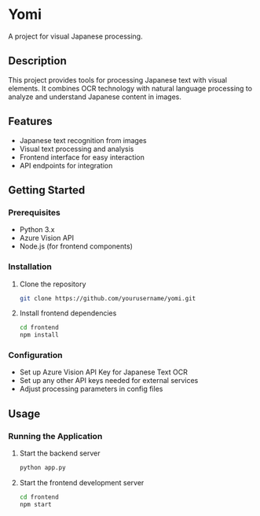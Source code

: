 # Yomi

A project for visual Japanese processing.

## Description

This project provides tools for processing Japanese text with visual elements. It combines OCR technology with natural language processing to analyze and understand Japanese content in images.

## Features

- Japanese text recognition from images
- Visual text processing and analysis
- Frontend interface for easy interaction
- API endpoints for integration

## Getting Started

### Prerequisites

- Python 3.x
- Azure Vision API
- Node.js (for frontend components)

### Installation

1. Clone the repository
   ```bash
   git clone https://github.com/yourusername/yomi.git
   ```
2. Install frontend dependencies
   ```bash
   cd frontend
   npm install
   ```
### Configuration
- Set up Azure Vision API Key for Japanese Text OCR
- Set up any other API keys needed for external services
- Adjust processing parameters in config files

## Usage

### Running the Application

1. Start the backend server
   ```bash
   python app.py
   ```
2. Start the frontend development server
   ```bash
   cd frontend
   npm start
   ```